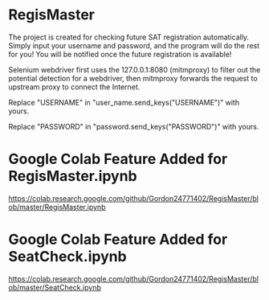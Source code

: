 # RegisMaster
The project is created for checking future SAT registration automatically. Simply input your username and password, and the program will do the rest for you! You will be notified once the future registration is available!

Selenium webdriver first uses the 127.0.0.1:8080 (mitmproxy) to filter out the potential detection for a webdriver, then mitmproxy forwards the request to upstream proxy to connect the Internet.

Replace "USERNAME" in "user_name.send_keys("USERNAME")" with yours.

Replace "PASSWORD" in "password.send_keys("PASSWORD")" with yours.

# Google Colab Feature Added for RegisMaster.ipynb
https://colab.research.google.com/github/Gordon24771402/RegisMaster/blob/master/RegisMaster.ipynb

# Google Colab Feature Added for SeatCheck.ipynb
https://colab.research.google.com/github/Gordon24771402/RegisMaster/blob/master/SeatCheck.ipynb
